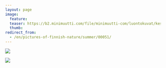 ```yaml
---
layout: page
image:
  feature:
  teaser: https://b2.minimuutti.com/file/minimuutti-com/luontokuvat/kes%C3%A4/2/DSC34601-245px.jpg
  thumb:
redirect_from:
  - /en/pictures-of-finnish-nature/summer/00051/
---
```


![](https://b2.minimuutti.com/file/minimuutti-com/luontokuvat/kes%C3%A4/2/DSC34601-800px.jpg)

![](https://b2.minimuutti.com/file/minimuutti-com/luontokuvat/kes%C3%A4/2/DSC34602-800px.jpg)
